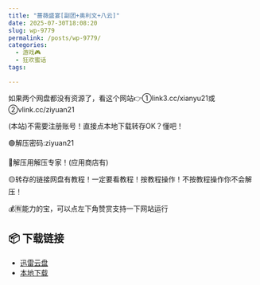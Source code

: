 ```yaml
---
title: "蔷薇盛宴[副团+奥利文+八云]"
date: 2025-07-30T18:08:20
slug: wp-9779
permalink: /posts/wp-9779/
categories:
  - 游戏🎮
  - 狂欢蜜话
tags:

---
```


如果两个网盘都没有资源了，看这个网站👉①link3.cc/xianyu21或②vlink.cc/ziyuan21

(本站)不需要注册账号！直接点本地下载转存OK？懂吧！

🟢解压密码:ziyuan21

🔵解压用解压专家！(应用商店有)

🟡转存的链接网盘有教程！一定要看教程！按教程操作！不按教程操作你不会解压！

💰🈶能力的宝，可以点左下角赞赏支持一下网站运行

## 📦 下载链接
- [迅雷云盘](https://blziyuan21.com/pay-download/9779?key=dc577de8a8&down_id=0)
- [本地下载](https://blziyuan21.com/pay-download/9779?key=dc577de8a8&down_id=1)

